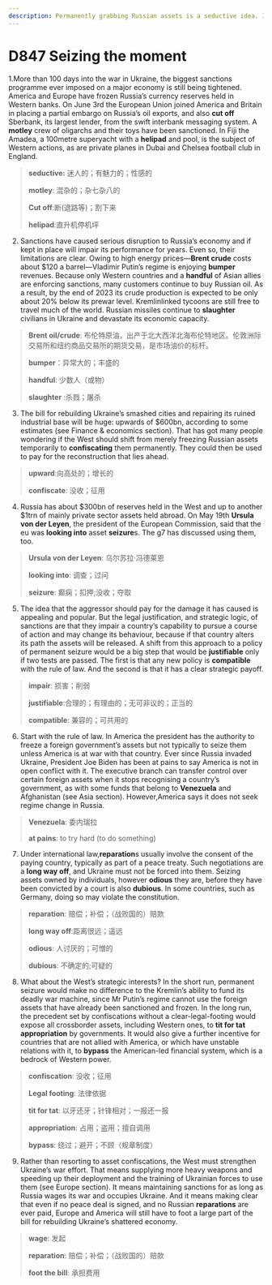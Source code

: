```yaml
---
description: Permanently grabbing Russian assets is a seductive idea. It would also be a mistake 
---
```


# D847  Seizing the moment 
1.More than 100 days into the war in Ukraine, the biggest sanctions programme ever imposed on a major economy is still being tightened. America and Europe have frozen Russia’s currency reserves held in Western banks. On June 3rd the European Union joined America and Britain in placing a partial embargo on Russia’s oil exports, and also **cut off** Sberbank, its largest lender, from the swift interbank messaging system. A **motley** crew of oligarchs and their toys have been sanctioned. In Fiji the Amadea, a 100­metre superyacht with a **helipad** and pool, is the subject of Western actions, as are private planes in Dubai and Chelsea football club in England.

> **seductive:** 迷人的；有魅力的；性感的
 > 
> **motley**: 混杂的；杂七杂八的
 > 
> **Cut off**:断(退路等)；割下来
 > 
> **helipad**:直升机停机坪
 > 

2. Sanctions have caused serious disruption to Russia’s economy and if kept in place will impair its performance for years. Even so, their limitations are clear. Owing to high energy prices—**Brent crude** costs about $120 a barrel—Vladimir Putin’s regime is enjoying **bumper** revenues. Because only Western countries and a **handful** of Asian allies are enforcing sanctions, many customers continue to buy Russian oil. As a result, by the end of 2023 its crude production is expected to be only about 20% below its pre­war level. Kremlin­linked tycoons are still free to travel much of the world. Russian missiles continue to **slaughter** civilians in Ukraine and devastate its economic capacity.

> **Brent oil/crude**: 布伦特原油，出产于北大西洋北海布伦特地区。伦敦洲际交易所和纽约商品交易所的期货交易，是市场油价的标杆。
 > 
> **bumper**：异常大的；丰盛的
 > 
> **handful**: 少数人（或物）
 > 
> **slaughter** :杀戮；屠杀
 > 

3. The bill for rebuilding Ukraine’s smashed cities and repairing its ruined industrial base will be huge: upwards of $600bn, according to some estimates (see Finance & economics section). That has got many people wondering if the West should shift from merely freezing Russian assets temporarily to **confiscating** them permanently. They could then be used to pay for the reconstruction that lies ahead.

> **upward**:向高处的；增长的
 > 
> **confiscate**: 没收；征用
 > 

4. Russia has about $300bn of reserves held in the West and up to another $1trn of mainly private ­sector assets held abroad. On May 19th **Ursula von der Leyen**, the president of the European Commission, said that the eu was **looking into** asset **seizure**s. The g7 has discussed using them, too.

> **Ursula von der Leyen**: 乌尔苏拉·冯德莱恩
 > 
> **looking into**: 调查；过问
 > 
> **seizure**: 癫痫；扣押;没收；夺取
 > 

5. The idea that the aggressor should pay for the damage it has caused is appealing and popular. But the legal justification, and strategic logic, of sanctions are that they impair a country’s capability to pursue a course of action and may change its behaviour, because if that country alters its path the assets will be released. A shift from this approach to a policy of permanent seizure would be a big step that would be **justifiable** only if two tests are passed. The first is that any new policy is **compatible** with the rule of law. And the second is that it has a clear strategic pay­off.

> **impair**: 损害；削弱
 > 
> **justifiable**:合理的；有理由的；无可非议的；正当的
 > 
> **compatible**: 兼容的；可共用的
 > 

6. Start with the rule of law. In America the president has the authority to freeze a foreign government’s assets but not typically to seize them unless America is at war with that country. Ever since Russia invaded Ukraine, President Joe Biden has been at pains to say America is not in open conflict with it. The executive branch can transfer control over certain foreign assets when it stops recognising a country’s government, as with some funds that belong to **Venezuela** and Afghanistan (see Asia section). However,America says it does not seek regime change in Russia.

> **Venezuela**: 委内瑞拉
 > 
> **at pains**:  to try hard (to do something)
 > 

7. Under international law,**reparation**s usually involve the consent of the paying country, typically as part of a peace treaty. Such negotiations are a **long way off**, and Ukraine must not be forced into them. Seizing assets owned by individuals, however **odious** they are, before they have been convicted by a court is also **dubious**. In some countries, such as Germany, doing so may violate the constitution.

> **reparation**: 赔偿；补偿；（战败国的）赔款
 > 
> **long way off**:距离很远；遥远
 > 
> **odious**: 人讨厌的；可憎的
 > 
> **dubious**: 不确定的;可疑的
 > 

8. What about the West’s strategic interests? In the short run, permanent seizure would make no difference to the Kremlin’s ability to fund its deadly war machine, since Mr Putin’s regime cannot use the foreign assets that have already been sanctioned and frozen. In the long run, the precedent set by confiscations without a clear-legal-footing would expose all cross­border assets, including Western ones, to **tit ­for ­tat appropriation** by governments. It would also give a further incentive for countries that are not allied with America, or which have unstable relations with it, to **bypass** the American-led financial system, which is a bedrock of Western power.

> **confiscation**: 没收；征用
 > 
> **Legal footing**: 法律依据
 > 
> **tit­ for ­tat**:  以牙还牙；针锋相对；一报还一报
 > 
> **appropriation**: 占用；盗用；擅自调用
 > 
> **bypass**: 绕过；避开；不顾（规章制度）
 > 

9. Rather than resorting to asset confiscations, the West must strengthen Ukraine’s war effort. That means supplying more heavy weapons and speeding up their deployment and the training of Ukrainian forces to use them (see Europe section). It means maintaining sanctions for as long as Russia wages its war and occupies Ukraine. And it means making clear that even if no peace deal is signed, and no Russian **reparations** are ever paid, Europe and America will still have to foot a large part of the bill for rebuilding Ukraine’s shattered economy.

> **wage**: 发起
 > 
> **reparation**: 赔偿；补偿；（战败国的）赔款
 > 
> **foot the bill**:  承担费用
 > 

